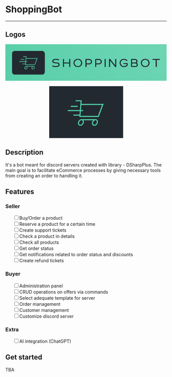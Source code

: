 # ShoppingBot

---

<h2>Logos</h2>

<p align="center">
  <img src="/assets/logo.png"/>
</p>
<p align="center">
  <img src="/assets/shoppingbot.png"/>
</p>
<h2>Description</h2>

<p>It's a bot meant for discord servers created with library - DSharpPlus. The main goal is to facilitate eCommerce processes by giving necessary tools from creating an order to handling it.</p>
<h2>Features</h2>

<h3>Seller</h3>
<ul style="list-style: none">
    <li><input type="checkbox">Buy/Order a product</input></li>
    <li><input type="checkbox">Reserve a product for a certain time</input></li><li><input type="checkbox">Create support tickets</input></li><li><input type="checkbox">Check a product in details</input></li><li><input type="checkbox">Check all products</input></li>
    <li><input type="checkbox">Get order status</input></li>
    <li><input type="checkbox">Get notifications related to order status and discounts</input></li>
    <li><input type="checkbox">Create refund tickets</input></li>
</ul>
<h3>Buyer</h3>
<ul style="list-style: none">
    <li><input type="checkbox">Administration panel</input></li>
    <li><input type="checkbox">CRUD operations on offers via commands</input></li><li><input type="checkbox">Select adequate template for server</input></li><li><input type="checkbox">Order management</input></li><li><input type="checkbox">Customer management</input></li>
    <li><input type="checkbox">Customize discord server</input></li>
</ul>
<h3>Extra</h3>
<ul style="list-style: none">
    <li><input type="checkbox">AI integration (ChatGPT)</input></li>
</ul>
<h2>Get started</h2>

<p>TBA</p>
